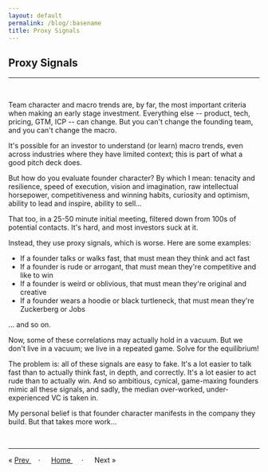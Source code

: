 ```yaml
---
layout: default
permalink: /blog/:basename
title: Proxy Signals
---
```


## Proxy Signals

----

<br/>

Team character and macro trends are, by far, the most important criteria when making an early stage investment.  Everything else -- product, tech, pricing, GTM, ICP -- can change.  But you can't change the founding team, and you can't change the macro.

It's possible for an investor to understand (or learn) macro trends, even across industries where they have limited context; this is part of what a good pitch deck does.  

But how do you evaluate founder character?  By which I mean: tenacity and resilience, speed of execution, vision and imagination, raw intellectual horsepower, competitiveness and winning habits, curiosity and optimism, ability to lead and inspire, ability to sell... 

That too, in a 25-50 minute initial meeting, filtered down from 100s of potential contacts.  It's hard, and most investors suck at it.

Instead, they use proxy signals, which is worse.  Here are some examples:

* If a founder talks or walks fast, that must mean they think and act fast  
* If a founder is rude or arrogant, that must mean they're competitive and like to win  
* If a founder is weird or oblivious, that must mean they're original and creative  
* If a founder wears a hoodie or black turtleneck, that must mean they're Zuckerberg or Jobs  

... and so on.

Now, some of these correlations may actually hold in a vacuum.  But we don't live in a vacuum; we live in a repeated game.  Solve for the equilibrium!

The problem is: all of these signals are easy to fake.  It's a lot easier to talk fast than to actually think fast, in depth, and correctly.  It's a lot easier to act rude than to actually win.  And so ambitious, cynical, game-maxing founders mimic all these signals, and sadly, the median over-worked, under-experienced VC is taken in.

My personal belief is that founder character manifests in the company they build.  But that takes more work... 


<br/>

----

&laquo; <a href="/blog/2025-04-01-startup-principles"> Prev </a> 
&emsp;· &emsp; <a href="/blog"> Home </a> &emsp; · &emsp; 
Next &raquo; 


<br/>
<br/>
<br/>

